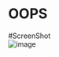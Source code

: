 # OOPS
#ScreenShot
<br>
![image](https://github.com/rishu6263/OOPS/assets/107019555/3195d1f5-667a-49bf-a6ba-08aee302bfc2)
